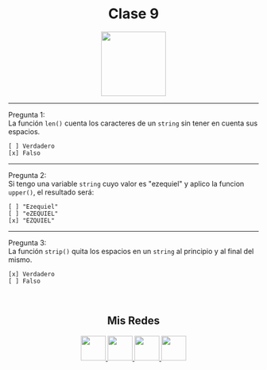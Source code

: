 <h1 align="center">Clase 9</h1>

<p align="center">
<img height=130px src="https://i.ibb.co/BL0pJF8/Polo.png"/>
</p>

-----------------------------------------------------------
Pregunta 1: <br>
La función ```len()``` cuenta los caracteres de un ```string``` sin tener en cuenta sus espacios.
```
[ ] Verdadero
[x] Falso
```
-----------------------------------------------------------
Pregunta 2: <br>
Si tengo una variable ```string``` cuyo valor es "ezequiel" y aplico la funcion ```upper()```, el resultado será:
```
[ ] "Ezequiel"
[ ] "eZEQUIEL"
[x] "EZQUIEL"
```
-----------------------------------------------------------
Pregunta 3: <br>
La función ```strip()``` quita los espacios en un ```string``` al principio y al final del mismo.
```
[x] Verdadero
[ ] Falso
```

<br>
<center>

<h2 align="center"> Mis Redes </h2>
<p  align="center">
<a href="https://www.linkedin.com/in/facundo-n-dubois-08b251184/" target="_blank">
  <img src="https://i.ibb.co/7VZQrXx/link.png" height=50px>
</a>
<a href="https://www.instagram.com/duboisfacu/" target="_blank">
  <img src="https://i.ibb.co/stNqbkw/ig.png" height=50px>
</a>
<a href="https://www.reddit.com/user/Stackden" target="_blank">
<img src="https://i.ibb.co/4T7YM0V/reddit.png" height=50px>
</a>
<a href="https://twitter.com/duboisfacu" target="_blank">
<img src="https://i.ibb.co/PxrxjS2/twitter.png" height=50px>
</a>
  </p>
</center>
